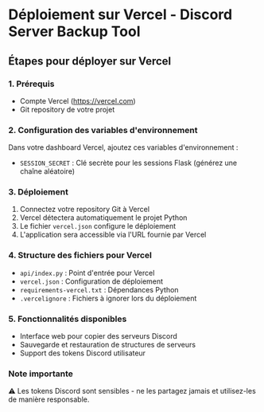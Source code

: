 # Déploiement sur Vercel - Discord Server Backup Tool

## Étapes pour déployer sur Vercel

### 1. Prérequis
- Compte Vercel (https://vercel.com)
- Git repository de votre projet

### 2. Configuration des variables d'environnement
Dans votre dashboard Vercel, ajoutez ces variables d'environnement :
- `SESSION_SECRET` : Clé secrète pour les sessions Flask (générez une chaîne aléatoire)

### 3. Déploiement
1. Connectez votre repository Git à Vercel
2. Vercel détectera automatiquement le projet Python
3. Le fichier `vercel.json` configure le déploiement
4. L'application sera accessible via l'URL fournie par Vercel

### 4. Structure des fichiers pour Vercel
- `api/index.py` : Point d'entrée pour Vercel
- `vercel.json` : Configuration de déploiement
- `requirements-vercel.txt` : Dépendances Python
- `.vercelignore` : Fichiers à ignorer lors du déploiement

### 5. Fonctionnalités disponibles
- Interface web pour copier des serveurs Discord
- Sauvegarde et restauration de structures de serveurs
- Support des tokens Discord utilisateur

### Note importante
⚠️ Les tokens Discord sont sensibles - ne les partagez jamais et utilisez-les de manière responsable.